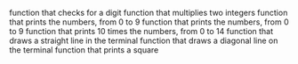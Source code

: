 function that checks for a digit
function that multiplies two integers
function that prints the numbers, from 0 to 9
function that prints the numbers, from 0 to 9
function that prints 10 times the numbers, from 0 to 14
function that draws a straight line in the terminal
function that draws a diagonal line on the terminal
function that prints a square
